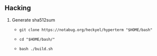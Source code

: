## Hacking

1. Generate sha512sum

    - `git clone https://notabug.org/heckyel/hyperterm "$HOME/bash"`

    - `cd "$HOME/bash/"`

    - `bash ./build.sh`
